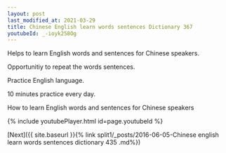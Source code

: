 ```yaml
---
layout: post
last_modified_at: 2021-03-29
title: Chinese English learn words sentences Dictionary 367 
youtubeId: _-ioyk258Og
---
```

 
 
Helps to learn English words and sentences for Chinese speakers.

Opportunitiy to repeat the words sentences. 

Practice English language. 
 
10 minutes practice every day. 
 
How to learn English words and sentences for Chinese speakers 
 
{% include youtubePlayer.html id=page.youtubeId %}
 
 
[Next]({{ site.baseurl }}{% link  split1/_posts/2016-06-05-Chinese english learn words sentences dictionary 435 .md%})
 
